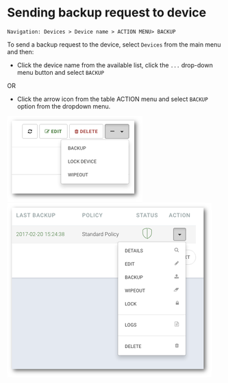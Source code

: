# Sending backup request to device

```text
Navigation: Devices > Device name > ACTION MENU> BACKUP
```

To send a backup request to the device, select `Devices` from the main menu and then:

* Click the device name from the available list, click the `...` drop-down menu button and select `BACKUP`

OR

* Click the arrow icon from the table ACTION menu and select `BACKUP` option from the dropdown menu.

![](../../.gitbook/assets/device_menu_s.png)![](../../.gitbook/assets/devices_action_s.png)

